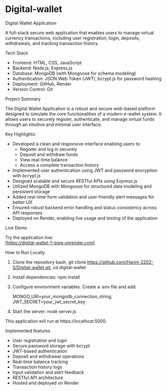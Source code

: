 # Digital-wallet

Digital Wallet Application

A full-stack secure web application that enables users to manage virtual currency transactions, including user registration, login, deposits, withdrawals, and tracking transaction history.

Tech Stack

- Frontend: HTML, CSS, JavaScript
- Backend: Node.js, Express.js
- Database: MongoDB (with Mongoose for schema modeling)
- Authentication: JSON Web Token (JWT), bcrypt.js for password hashing
- Deployment: GitHub, Render
- Version Control: Git

Project Summary

The Digital Wallet Application is a robust and secure web-based platform designed to simulate the core functionalities of a modern e-wallet system. It allows users to securely register, authenticate, and manage virtual funds through an intuitive and minimal user interface.

Key Highlights:

- Developed a clean and responsive interface enabling users to:
  - Register and log in securely
  - Deposit and withdraw funds
  - View real-time balance
  - Access a complete transaction history
- Implemented user authentication using JWT and password encryption with bcrypt.js
- Designed scalable and secure RESTful APIs using Express.js
- Utilized MongoDB with Mongoose for structured data modeling and persistent storage
- Added real-time form validation and user-friendly alert messages for better UX
- Ensured robust backend error handling and status consistency across API responses
- Deployed on Render, enabling live usage and testing of the application

Live Demo

Try the application live:  
 [https://digital-wallet-1-qqre.onrender.com]

How to Run Locally

1. Clone the repository
   bash,
   git clone https://github.com/Harini-2202-S/Digital-wallet.git, 
   cd digital-wallet

2. Install dependencies:
   npm install

3. Configure environment variables. 
   Create a .env file and add:

   MONGO_URI=your_mongodb_connection_string,
   JWT_SECRET=your_jwt_secret_key

4. Start the server: 
   node server.js

This application will run at https://localhost:5000.

Implemented features

- User registration and login
- Secure password storage with bcrypt
- JWT-based authentication
- Deposit and withdrawal operations
- Real-time balance tracking
- Transaction history logs
- Input validation and alert feedback
- RESTful API architecture
- Hosted and deployed on Render
